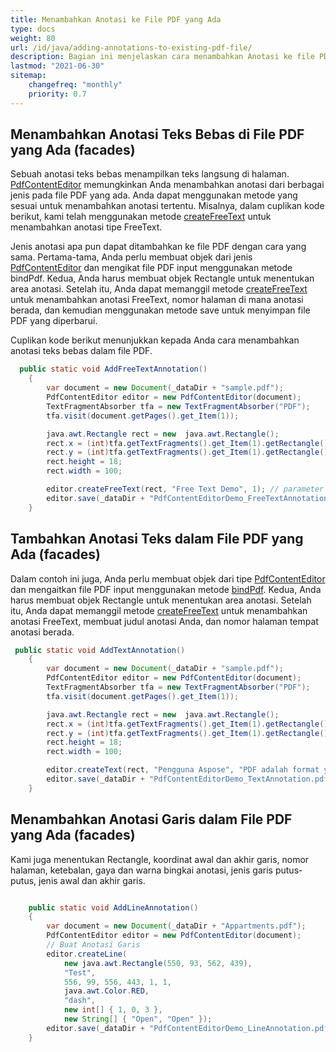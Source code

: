```yaml
---
title: Menambahkan Anotasi ke File PDF yang Ada
type: docs
weight: 80
url: /id/java/adding-annotations-to-existing-pdf-file/
description: Bagian ini menjelaskan cara menambahkan Anotasi ke file PDF yang ada dengan Aspose.PDF Facades.
lastmod: "2021-06-30"
sitemap:
    changefreq: "monthly"
    priority: 0.7
---
```


## Menambahkan Anotasi Teks Bebas di File PDF yang Ada (facades)

Sebuah anotasi teks bebas menampilkan teks langsung di halaman. [PdfContentEditor](https://reference.aspose.com/pdf/java/com.aspose.pdf.facades/PdfContentEditor) memungkinkan Anda menambahkan anotasi dari berbagai jenis pada file PDF yang ada. Anda dapat menggunakan metode yang sesuai untuk menambahkan anotasi tertentu. Misalnya, dalam cuplikan kode berikut, kami telah menggunakan metode [createFreeText](https://reference.aspose.com/pdf/java/com.aspose.pdf.facades/PdfContentEditor#createFreeText-java.awt.Rectangle-java.lang.String-int-) untuk menambahkan anotasi tipe FreeText.

Jenis anotasi apa pun dapat ditambahkan ke file PDF dengan cara yang sama.
 Pertama-tama, Anda perlu membuat objek dari jenis [PdfContentEditor](https://reference.aspose.com/pdf/java/com.aspose.pdf.facades/PdfContentEditor) dan mengikat file PDF input menggunakan metode bindPdf. Kedua, Anda harus membuat objek Rectangle untuk menentukan area anotasi. Setelah itu, Anda dapat memanggil metode [createFreeText](https://reference.aspose.com/pdf/java/com.aspose.pdf.facades/PdfContentEditor#createFreeText-java.awt.Rectangle-java.lang.String-int-) untuk menambahkan anotasi FreeText, nomor halaman di mana anotasi berada, dan kemudian menggunakan metode save untuk menyimpan file PDF yang diperbarui.

Cuplikan kode berikut menunjukkan kepada Anda cara menambahkan anotasi teks bebas dalam file PDF.

```java
  public static void AddFreeTextAnnotation()
    {
        var document = new Document(_dataDir + "sample.pdf");
        PdfContentEditor editor = new PdfContentEditor(document);
        TextFragmentAbsorber tfa = new TextFragmentAbsorber("PDF");
        tfa.visit(document.getPages().get_Item(1));

        java.awt.Rectangle rect = new  java.awt.Rectangle();
        rect.x = (int)tfa.getTextFragments().get_Item(1).getRectangle().getLLX();
        rect.y = (int)tfa.getTextFragments().get_Item(1).getRectangle().getURY() + 5;
        rect.height = 18;
        rect.width = 100;        

        editor.createFreeText(rect, "Free Text Demo", 1); // parameter terakhir adalah nomor halaman
        editor.save(_dataDir + "PdfContentEditorDemo_FreeTextAnnotation.pdf");
    }
```

## Tambahkan Anotasi Teks dalam File PDF yang Ada (facades)

Dalam contoh ini juga, Anda perlu membuat objek dari tipe [PdfContentEditor](https://reference.aspose.com/pdf/java/com.aspose.pdf.facades/PdfContentEditor) dan mengaitkan file PDF input menggunakan metode [bindPdf](https://reference.aspose.com/pdf/java/com.aspose.pdf.facades/PdfContentEditor#bindPdf-java.lang.String-). Kedua, Anda harus membuat objek Rectangle untuk menentukan area anotasi. Setelah itu, Anda dapat memanggil metode [createFreeText](https://reference.aspose.com/pdf/java/com.aspose.pdf.facades/PdfContentEditor#createFreeText-java.awt.Rectangle-java.lang.String-int-) untuk menambahkan anotasi FreeText, membuat judul anotasi Anda, dan nomor halaman tempat anotasi berada.

```java
 public static void AddTextAnnotation()
    {
        var document = new Document(_dataDir + "sample.pdf");
        PdfContentEditor editor = new PdfContentEditor(document);
        TextFragmentAbsorber tfa = new TextFragmentAbsorber("PDF");
        tfa.visit(document.getPages().get_Item(1));

        java.awt.Rectangle rect = new  java.awt.Rectangle();
        rect.x = (int)tfa.getTextFragments().get_Item(1).getRectangle().getLLX();
        rect.y = (int)tfa.getTextFragments().get_Item(1).getRectangle().getURY() + 5;
        rect.height = 18;
        rect.width = 100;        

        editor.createText(rect, "Pengguna Aspose", "PDF adalah format yang lebih baik untuk dokumen modern", false, "Key", 1);
        editor.save(_dataDir + "PdfContentEditorDemo_TextAnnotation.pdf");
    }
```


## Menambahkan Anotasi Garis dalam File PDF yang Ada (facades)

Kami juga menentukan Rectangle, koordinat awal dan akhir garis, nomor halaman, ketebalan, gaya dan warna bingkai anotasi, jenis garis putus-putus, jenis awal dan akhir garis.

```java

    public static void AddLineAnnotation()
    {
        var document = new Document(_dataDir + "Appartments.pdf");
        PdfContentEditor editor = new PdfContentEditor(document);
        // Buat Anotasi Garis
        editor.createLine(
            new java.awt.Rectangle(550, 93, 562, 439),
            "Test",
            556, 99, 556, 443, 1, 1,
            java.awt.Color.RED,
            "dash",
            new int[] { 1, 0, 3 },
            new String[] { "Open", "Open" });
        editor.save(_dataDir + "PdfContentEditorDemo_LineAnnotation.pdf");
    }
```